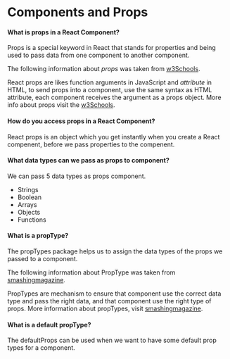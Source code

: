 # Components and Props

#### What is props in a React Component?
Props is a special keyword in React that stands for properties and being used to pass data from one component to another component.

The following information about <em>props</em> was taken from [w3Schools](https://www.w3schools.com).

React props are likes function arguments in JavaScript and <em>attribute</em> in HTML, to send props into a component, use the same syntax as HTML attribute, each component receives the argument as a props object. More info about props visit the [w3Schools](https://www.w3schools.com/react/react_props.asp#:~:text=Props%20are%20arguments%20passed%20into,props%20stands%20for%20properties.).

#### How do you access props in a React Component?
React props is an object which you get instantly when you create a React compenent, before we pass properties to the compenent.

#### What data types can we pass as props to component?
We can pass 5 data types as props component.
- Strings
- Boolean
- Arrays
- Objects
- Functions

#### What is a propType?
The propTypes package helps us to assign the data types of the props we passed to a component.

The following information about PropType was taken from [smashingmagazine](https://www.smashingmagazine.com).

PropTypes are mechanism to ensure that component use the correct data type and pass the right data, and that component use the right type of props. More information about propTypes, visit [smashingmagazine](https://www.smashingmagazine.com/2020/08/mastering-props-proptypes-react/#:~:text=PropTypes%20are%20a%20mechanism%20to,the%20right%20type%20of%20props.).

#### What is a default propType?
The defaultProps can be used when we want to have some default prop types for a component.